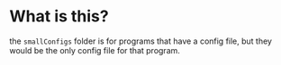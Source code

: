 # What is this?

the ```smallConfigs``` folder is for programs that have a config file, but they
would be the only config file for that program.
